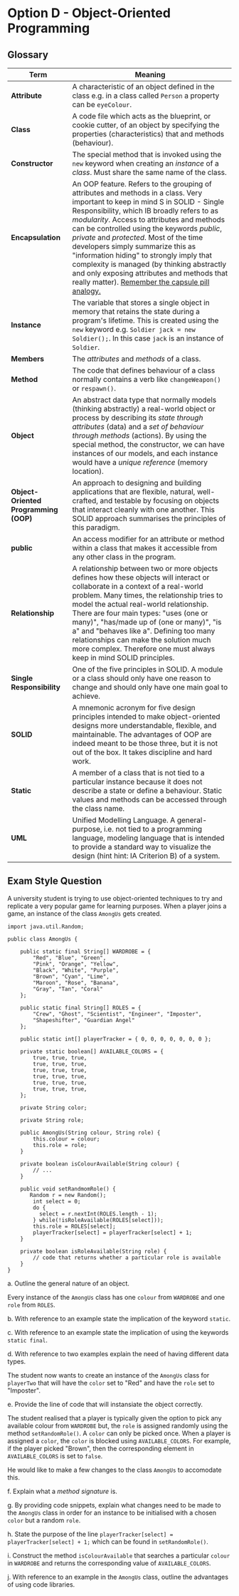 # Option D - Object-Oriented Programming

## Glossary

| **Term** | Meaning |
|---|---|
| **Attribute** | A characteristic of an object defined in the class e.g. in a class called `Person` a property can be `eyeColour`. |
| **Class** | A code file which acts as the blueprint, or cookie cutter, of an object by specifying the properties (characteristics) that and methods (behaviour). |
| **Constructor** | The special method that is invoked using the `new` keyword when creating an *instance* of a *class*. Must share the same name of the class. |
| **Encapsulation** | An OOP feature. Refers to the grouping of attributes and methods in a class. Very important to keep in mind S in SOLID - Single Responsibility, which IB broadly refers to as *modularity*. Access to attributes and methods can be controlled using the keywords *public*, *private* and *protected*. Most of the time developers simply summarize this as "information hiding" to strongly imply that complexity is managed (by thinking abstractly and only exposing attributes and methods that really matter). <a href="https://pianalytix.com/concept-of-encapsulation-in-java/">Remember the capsule pill analogy.</a> |
| **Instance** | The variable that stores a single object in memory that retains the state during a program's lifetime. This is created using the `new` keyword e.g. `Soldier jack = new Soldier();`. In this case `jack` is an instance of `Soldier`. |
| **Members** | The *attributes* and *methods* of a class. |
| **Method** | The code that defines behaviour of a class normally contains a verb like `changeWeapon()` or `respawn()`. |
| **Object** | An abstract data type that normally models (thinking abstractly) a real-world object or process by describing its *state through attributes* (data) and a *set of behaviour through methods* (actions). By using the special method, the constructor, we can have instances of our models, and each instance would have a *unique reference* (memory location). |
| **Object-Oriented Programming (OOP)** | An approach to designing and building applications that are flexible, natural, well-crafted, and testable by focusing on objects that interact cleanly with one another. This SOLID approach summarises the principles of this paradigm. |
| **public** | An access modifier for an attribute or method within a class that makes it accessible from any other class in the program. |
| **Relationship** | A relationship between two or more objects defines how these objects will interact or collaborate in a context of a real-world problem. Many times, the relationship tries to model the actual real-world relationship. There are four main types: "uses (one or many)", "has/made up of (one or many)", "is a" and "behaves like a". Defining too many relationships can make the solution much more complex. Therefore one must always keep in mind SOLID principles. |
| **Single Responsibility** | One of the five principles in SOLID. A module or a class should only have one reason to change and should only have one main goal to achieve. |
| **SOLID** |  A mnemonic acronym for five design principles intended to make object-oriented designs more understandable, flexible, and maintainable. The advantages of OOP are indeed meant to be those three, but it is not out of the box. It takes discipline and hard work. |
| **Static** | A member of a class that is not tied to a particular instance because it does not describe a state or define a behaviour. Static values and methods can be accessed through the class name. |
| **UML** | Unified Modelling Language. A general-purpose, i.e. not tied to a programming language, modeling language that is intended to provide a standard way to visualize the design (hint hint: IA Criterion B) of a system. |

## Exam Style Question

A university student is trying to use object-oriented techniques to try and replicate
a very popular game for learning purposes. When a player joins a game, an instance of the class `AmongUs` gets created. 

```
import java.util.Random;

public class AmongUs {

    public static final String[] WARDROBE = {
        "Red", "Blue", "Green", 
        "Pink", "Orange", "Yellow", 
        "Black", "White", "Purple", 
        "Brown", "Cyan", "Lime", 
        "Maroon", "Rose", "Banana", 
        "Gray", "Tan", "Coral"
    };

    public static final String[] ROLES = {
        "Crew", "Ghost", "Scientist", "Engineer", "Imposter",
        "Shapeshifter", "Guardian Angel"
    };

    public static int[] playerTracker = { 0, 0, 0, 0, 0, 0, 0 };

    private static boolean[] AVAILABLE_COLORS = {
        true, true, true,
        true, true, true,
        true, true, true,
        true, true, true,
        true, true, true,
        true, true, true,
    };

    private String color;

    private String role;

    public AmongUs(String colour, String role) {
        this.colour = colour;
        this.role = role;
    }

    private boolean isColourAvailable(String colour) {
        // ...
    }

    public void setRandmomRole() {
       Random r = new Random();
        int select = 0;
        do {
          select = r.nextInt(ROLES.length - 1); 
        } while(!isRoleAvailable(ROLES[select]));
        this.role = ROLES[select];
        playerTracker[select] = playerTracker[select] + 1;
    }

    private boolean isRoleAvailable(String role) {
        // code that returns whether a particular role is available
    }
}

```
a. Outline the general nature of an object.

Every instance of the `AmongUs` class has one `colour` from `WARDROBE` and one `role` from `ROLES`.

b. With reference to an example state the implication of the keyword `static`. 

c. With reference to an example state the implication of using the keywords `static final`. 

d. With reference to two examples explain the need of having different data types. 

The student now wants to create an instance of the `AmongUs` class for `playerTwo` that will have the `color` set to "Red" and have the `role` set to "Imposter". 

e. Provide the line of code that will instansiate the object correctly.

The student realised that a player is typically given the option to pick any available colour from `WARDROBE` but, the `role` is assigned randomly using the method `setRandomRole()`. A `color` can only be picked once. When a player is assigned a `color`, the `color` is blocked using `AVAILABLE_COLORS`. For example, if the player picked "Brown", then the corresponding element in `AVAILABLE_COLORS` is set to `false`. 

He would like to make a few changes to the class `AmongUs` to accomodate this. 

f. Explain what a *method signature* is.

g. By providing code snippets, explain what changes need to be made to the `AmongUs` class in order for an instance to be initialised with a chosen `color` but a random `role`.

h. State the purpose of the line `playerTracker[select] = playerTracker[select] + 1;` which can be found in `setRandomRole()`.

i. Construct the method `isColourAvailable` that searches a particular `colour` in `WARDROBE` and returns the corresponding value of `AVAILABLE_COLORS`.

j. With reference to an example in the `AmongUs` class, outline the advantages of using code libraries.